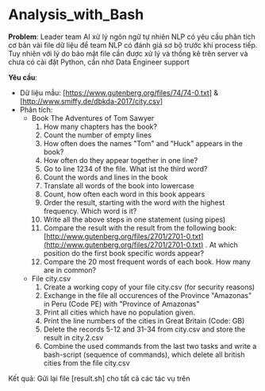 # Analysis_with_Bash
**Problem**: Leader team AI xử lý ngôn ngữ tự nhiên NLP có yêu cầu phân tích cơ bản vài file dữ liệu để team NLP có đánh giá sơ bộ trước khi process tiếp. Tuy nhiên với lý do bảo mật file cần được xử lý và thống kê trên server và chưa có cài đặt Python, cần nhờ Data Engineer support

**Yêu cầu**:

- Dữ liệu mẫu: [https://www.gutenberg.org/files/74/74-0.txt] & [http://www.smiffy.de/dbkda-2017/city.csv]
- Phân tích:
    - Book The Adventures of Tom Sawyer
        1. How many chapters has the book?
        2. Count the number of empty lines
        3. How often does the names "Tom" and "Huck" appears in the book?
        4. How often do they appear together in one line?
        5. Go to line 1234 of the file. What ist the third word?
        6. Count the words and lines in the book
        7. Translate all words of the book into lowercase
        8. Count, how often each word in this book appears
        9. Order the result, starting with the word with the highest frequency. Which word is it?
        10. Write all the above steps in one statement (using pipes)
        11. Compare the result with the result from the following book: [http://www.gutenberg.org/files/2701/2701-0.txt](http://www.gutenberg.org/files/2701/2701-0.txt) . At which position do the first book
        specific words appear?
        12. Compare the 20 most frequent words of each book. How many are in common?
    - File city.csv
        1. Create a working copy of your file city.csv (for security reasons)
        2. Exchange in the file all occurences of the Province "Amazonas" in Peru (Code PE)
        with "Province of Amazonas"
        3. Print all cities which have no population given.
        4. Print the line numbers of the cities in Great Britain (Code: GB)
        5. Delete the records 5-12 and 31-34 from city.csv and store the result in city.2.csv
        6. Combine the used commands from the last two tasks and write a bash-script
        (sequence of commands), which delete all british cities from the file city.csv

Kết quả: Gửi lại file [result.sh] cho tất cả các tác vụ trên
